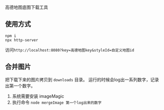 高德地图底图下载工具

## 使用方式

```
npm i
npx http-server
```

访问`http://localhost:8080?key=高德地图key&styleId=自定义地图id`

## 合并图片

把下载下来的图片拷贝到 `downloads` 目录。
运行的时候会log出一系列数字，记录出第一个数字。

1. 系统需要安装 imageMagic
2. 执行命令 `node mergeImage 第一个log出来的数字`